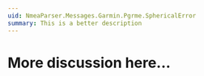 ```yaml
---
uid: NmeaParser.Messages.Garmin.Pgrme.SphericalError
summary: This is a better description
---
```


# More discussion here...
